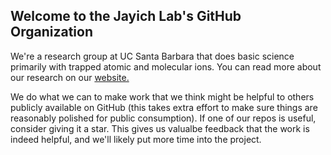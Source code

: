 ## Welcome to the Jayich Lab's GitHub Organization

We're a research group at UC Santa Barbara that does basic science primarily with trapped atomic and molecular ions.  You can read more about our research on our [website.](https://jayich.io/)

We do what we can to make work that we think might be helpful to others publicly available on GitHub (this takes extra effort to make sure things are reasonably polished for public consumption).  If one of our repos is useful, consider giving it a star. 
This gives us valualbe feedback that the work is indeed helpful, and we'll likely put more time into the project.
